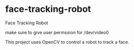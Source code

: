 # face-tracking-robot
Face Tracking Robot

make sure to give user permssion for /dev/video0

This project uses OpenCV to control a robot to track a face.
